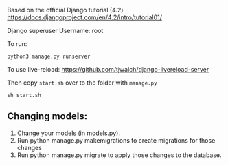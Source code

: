 Based on the official Django tutorial (4.2)
https://docs.djangoproject.com/en/4.2/intro/tutorial01/

Django superuser Username: root

To run:
```
python3 manage.py runserver
```

To use live-reload:
https://github.com/tjwalch/django-livereload-server

Then copy `start.sh` over to the folder with `manage.py`
```
sh start.sh
```

## Changing models:

1. Change your models (in models.py).
2. Run python manage.py makemigrations to create migrations for those changes
3. Run python manage.py migrate to apply those changes to the database.